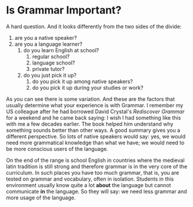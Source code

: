 Is Grammar Important?
=====================

A hard question. And it looks differently from the two sides of the divide:

1. are you a native speaker?
2. are you a language learner?
   1. do you learn English at school?
      1. regular school?
      2. language school?
      3. private tutor?
   2. do you just pick it up?
      1. do you pick it up among native speakers?
      2. do you pick it up during your studies or work?

As you can see there is some variation. And these are the factors that usually determine what your experience is with Grammar. I remember my US colleague after he had borrowed David Crystal's _Rediscover Grammar_ for a weekend and he came back saying: I wish I had something like this with me a few decades earlier. The book helped him understand why something sounds better than other ways. A good summary gives you a different perspective. So lots of native speakers would say: yes, we would need more grammatical knowledge than what we have; we would need to be more conscious users of the language.

On the end of the range is school English in countries where the medieval latin tradition is still strong and therefore grammar is in the very core of the curriculum. In such places you have too much grammar, that is, you are tested on grammar and vocabulary, often in isolation. Students in this environment usually know quite a lot __about__ the language but cannot communicate __in__ the language. So they will say: we need less grammar and more usage of the language.


